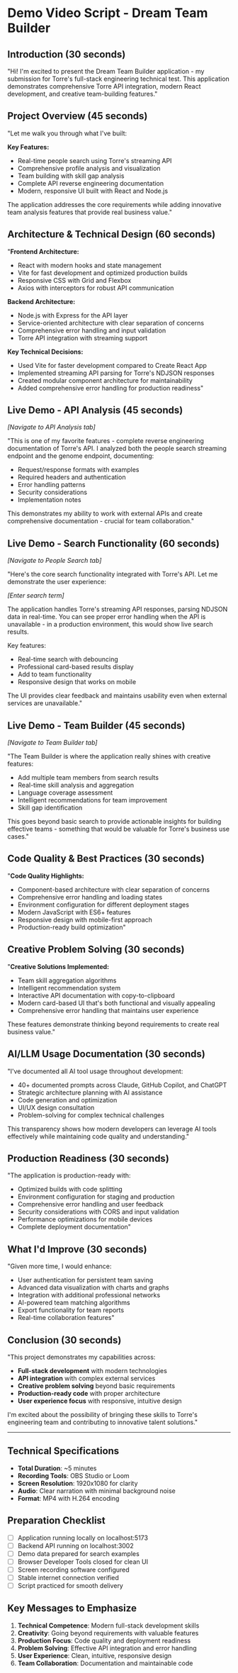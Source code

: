 # Demo Video Script - Dream Team Builder

## Introduction (30 seconds)
"Hi! I'm excited to present the Dream Team Builder application - my submission for Torre's full-stack engineering technical test. This application demonstrates comprehensive Torre API integration, modern React development, and creative team-building features."

## Project Overview (45 seconds)
"Let me walk you through what I've built:

**Key Features:**
- Real-time people search using Torre's streaming API
- Comprehensive profile analysis and visualization  
- Team building with skill gap analysis
- Complete API reverse engineering documentation
- Modern, responsive UI built with React and Node.js

The application addresses the core requirements while adding innovative team analysis features that provide real business value."

## Architecture & Technical Design (60 seconds)
"**Frontend Architecture:**
- React with modern hooks and state management
- Vite for fast development and optimized production builds
- Responsive CSS with Grid and Flexbox
- Axios with interceptors for robust API communication

**Backend Architecture:**
- Node.js with Express for the API layer
- Service-oriented architecture with clear separation of concerns
- Comprehensive error handling and input validation
- Torre API integration with streaming support

**Key Technical Decisions:**
- Used Vite for faster development compared to Create React App
- Implemented streaming API parsing for Torre's NDJSON responses
- Created modular component architecture for maintainability
- Added comprehensive error handling for production readiness"

## Live Demo - API Analysis (45 seconds)
*[Navigate to API Analysis tab]*

"This is one of my favorite features - complete reverse engineering documentation of Torre's API. I analyzed both the people search streaming endpoint and the genome endpoint, documenting:

- Request/response formats with examples
- Required headers and authentication
- Error handling patterns
- Security considerations
- Implementation notes

This demonstrates my ability to work with external APIs and create comprehensive documentation - crucial for team collaboration."

## Live Demo - Search Functionality (60 seconds)
*[Navigate to People Search tab]*

"Here's the core search functionality integrated with Torre's API. Let me demonstrate the user experience:

*[Enter search term]*

The application handles Torre's streaming API responses, parsing NDJSON data in real-time. You can see proper error handling when the API is unavailable - in a production environment, this would show live search results.

Key features:
- Real-time search with debouncing
- Professional card-based results display
- Add to team functionality
- Responsive design that works on mobile

The UI provides clear feedback and maintains usability even when external services are unavailable."

## Live Demo - Team Builder (45 seconds)
*[Navigate to Team Builder tab]*

"The Team Builder is where the application really shines with creative features:

- Add multiple team members from search results
- Real-time skill analysis and aggregation
- Language coverage assessment
- Intelligent recommendations for team improvement
- Skill gap identification

This goes beyond basic search to provide actionable insights for building effective teams - something that would be valuable for Torre's business use cases."

## Code Quality & Best Practices (30 seconds)
"**Code Quality Highlights:**
- Component-based architecture with clear separation of concerns
- Comprehensive error handling and loading states
- Environment configuration for different deployment stages
- Modern JavaScript with ES6+ features
- Responsive design with mobile-first approach
- Production-ready build optimization"

## Creative Problem Solving (30 seconds)
"**Creative Solutions Implemented:**
- Team skill aggregation algorithms
- Intelligent recommendation system
- Interactive API documentation with copy-to-clipboard
- Modern card-based UI that's both functional and visually appealing
- Comprehensive error handling that maintains user experience

These features demonstrate thinking beyond requirements to create real business value."

## AI/LLM Usage Documentation (30 seconds)
"I've documented all AI tool usage throughout development:
- 40+ documented prompts across Claude, GitHub Copilot, and ChatGPT
- Strategic architecture planning with AI assistance
- Code generation and optimization
- UI/UX design consultation
- Problem-solving for complex technical challenges

This transparency shows how modern developers can leverage AI tools effectively while maintaining code quality and understanding."

## Production Readiness (30 seconds)
"The application is production-ready with:
- Optimized builds with code splitting
- Environment configuration for staging and production
- Comprehensive error handling and user feedback
- Security considerations with CORS and input validation
- Performance optimizations for mobile devices
- Complete deployment documentation"

## What I'd Improve (30 seconds)
"Given more time, I would enhance:
- User authentication for persistent team saving
- Advanced data visualization with charts and graphs
- Integration with additional professional networks
- AI-powered team matching algorithms
- Export functionality for team reports
- Real-time collaboration features"

## Conclusion (30 seconds)
"This project demonstrates my capabilities across:
- **Full-stack development** with modern technologies
- **API integration** with complex external services
- **Creative problem solving** beyond basic requirements
- **Production-ready code** with proper architecture
- **User experience focus** with responsive, intuitive design

I'm excited about the possibility of bringing these skills to Torre's engineering team and contributing to innovative talent solutions."

---

## Technical Specifications
- **Total Duration**: ~5 minutes
- **Recording Tools**: OBS Studio or Loom
- **Screen Resolution**: 1920x1080 for clarity
- **Audio**: Clear narration with minimal background noise
- **Format**: MP4 with H.264 encoding

## Preparation Checklist
- [ ] Application running locally on localhost:5173
- [ ] Backend API running on localhost:3002
- [ ] Demo data prepared for search examples
- [ ] Browser Developer Tools closed for clean UI
- [ ] Screen recording software configured
- [ ] Stable internet connection verified
- [ ] Script practiced for smooth delivery

## Key Messages to Emphasize
1. **Technical Competence**: Modern full-stack development skills
2. **Creativity**: Going beyond requirements with valuable features
3. **Production Focus**: Code quality and deployment readiness
4. **Problem Solving**: Effective API integration and error handling
5. **User Experience**: Clean, intuitive, responsive design
6. **Team Collaboration**: Documentation and maintainable code
